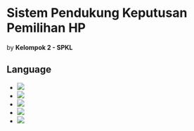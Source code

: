 # Sistem Pendukung Keputusan Pemilihan HP

by **Kelompok 2 - SPKL**

## Language

- [![](https://img.shields.io/badge/html-5-FF5722.svg)](https://www.w3schools.com/html/default.asp) 
- [![](https://img.shields.io/badge/css-3-03A9F4.svg)](https://www.w3schools.com/cssref/)
- [![](https://img.shields.io/badge/javascript-1.8-FFCA28.svg)](https://www.w3schools.com/js/default.asp)
- [![](https://img.shields.io/badge/php-7.1.8-673AB7.svg)](https://www.php.net/) 
- [![](https://img.shields.io/badge/mysql-5.0.12-yellow.svg)](https://www.mysql.com/) 
